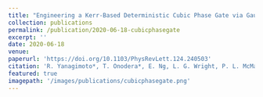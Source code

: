 ```yaml
---
title: "Engineering a Kerr-Based Deterministic Cubic Phase Gate via Gaussian Operations"
collection: publications
permalink: /publication/2020-06-18-cubicphasegate
excerpt: ''
date: 2020-06-18
venue: 
paperurl: 'https://doi.org/10.1103/PhysRevLett.124.240503'
citation: 'R. Yanagimoto*, T. Onodera*, E. Ng, L. G. Wright, P. L. McMahon, H. Mabuchi, Phys. Rev. Lett. <b> 124</b>, 240503(2020).'
featured: true
imagepath: '/images/publications/cubicphasegate.png'
---
```

